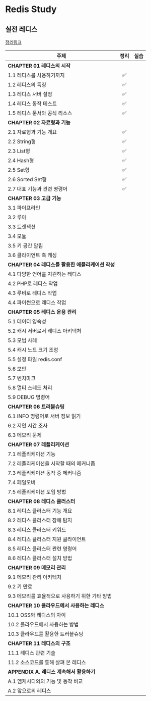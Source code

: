 # Redis Study

## 실전 레디스

[정리링크](https://complete-lotus-86d.notion.site/ab100d0faf644c5e86c726ef7f51e8da)

| 주제                                             | 정리 | 실습  |
| ------------------------------------------------ | :--: | :---: |
| **CHAPTER 01 레디스의 시작**                     |      |       |
| 1.1 레디스를 사용하기까지                        |  ✅  | [](#) |
| 1.2 레디스의 특징                                |  ✅  | [](#) |
| 1.3 레디스 서버 설정                             |  ✅  | [](#) |
| 1.4 레디스 동작 테스트                           |  ✅  | [](#) |
| 1.5 레디스 문서와 공식 리소스                    |  ✅  | [](#) |
| **CHAPTER 02 자료형과 기능**                     |      |       |
| 2.1 자료형과 기능 개요                           |  ✅  | [](#) |
| 2.2 String형                                     |  ✅  | [](#) |
| 2.3 List형                                       |  ✅  | [](#) |
| 2.4 Hash형                                       |  ✅  | [](#) |
| 2.5 Set형                                        |  ✅  | [](#) |
| 2.6 Sorted Set형                                 |  ✅  | [](#) |
| 2.7 대표 기능과 관련 명령어                      |  ✅  | [](#) |
| **CHAPTER 03 고급 기능**                         |      |       |
| 3.1 파이프라인                                   |      | [](#) |
| 3.2 루아                                         |      | [](#) |
| 3.3 트랜잭션                                     |      | [](#) |
| 3.4 모듈                                         |      | [](#) |
| 3.5 키 공간 알림                                 |      | [](#) |
| 3.6 클라이언트 측 캐싱                           |      | [](#) |
| **CHAPTER 04 레디스를 활용한 애플리케이션 작성** |      |       |
| 4.1 다양한 언어를 지원하는 레디스                |      | [](#) |
| 4.2 PHP로 레디스 작업                            |      | [](#) |
| 4.3 루비로 레디스 작업                           |      | [](#) |
| 4.4 파이썬으로 레디스 작업                       |      | [](#) |
| **CHAPTER 05 레디스 운용 관리**                  |      |       |
| 5.1 데이터 영속성                                |      | [](#) |
| 5.2 캐시 서버로서 레디스 아키텍처                |      | [](#) |
| 5.3 모범 사례                                    |      | [](#) |
| 5.4 캐시 노드 크기 조정                          |      | [](#) |
| 5.5 설정 파일 redis.conf                         |      | [](#) |
| 5.6 보안                                         |      | [](#) |
| 5.7 벤치마크                                     |      | [](#) |
| 5.8 멀티 스레드 처리                             |      | [](#) |
| 5.9 DEBUG 명령어                                 |      | [](#) |
| **CHAPTER 06 트러블슈팅**                        |      |
| 6.1 INFO 명령어로 서버 정보 읽기                 |      | [](#) |
| 6.2 지연 시간 조사                               |      | [](#) |
| 6.3 메모리 문제                                  |      | [](#) |
| **CHAPTER 07 레플리케이션**                      |      |
| 7.1 레플리케이션 기능                            |      | [](#) |
| 7.2 레플리케이션을 시작할 때의 메커니즘          |      | [](#) |
| 7.3 레플리케이션 동작 중 메커니즘                |      | [](#) |
| 7.4 페일오버                                     |      | [](#) |
| 7.5 레플리케이션 도입 방법                       |      | [](#) |
| **CHAPTER 08 레디스 클러스터**                   |      |       |
| 8.1 레디스 클러스터 기능 개요                    |      | [](#) |
| 8.2 레디스 클러스터 장애 탐지                    |      | [](#) |
| 8.3 레디스 클러스터 키워드                       |      | [](#) |
| 8.4 레디스 클러스터 지원 클라이언트              |      | [](#) |
| 8.5 레디스 클러스터 관련 명령어                  |      | [](#) |
| 8.6 레디스 클러스터 설치 방법                    |      | [](#) |
| **CHAPTER 09 메모리 관리**                       |      |       |
| 9.1 메모리 관리 아키텍처                         |      | [](#) |
| 9.2 키 만료                                      |      | [](#) |
| 9.3 메모리를 효율적으로 사용하기 위한 기타 방법  |      | [](#) |
| **CHAPTER 10 클라우드에서 사용하는 레디스**      |      |       |
| 10.1 OSS와 레디스의 차이                         |      | [](#) |
| 10.2 클라우드에서 사용하는 방법                  |      | [](#) |
| 10.3 클라우드를 활용한 트러블슈팅                |      | [](#) |
| **CHAPTER 11 레디스의 구조**                     |      |       |
| 11.1 레디스 관련 기술                            |      | [](#) |
| 11.2 소스코드를 통해 살펴 본 레디스              |      | [](#) |
| **APPENDIX A. 레디스 계속해서 활용하기**         |      |       |
| A.1 멤케시디와의 기능 및 동작 비교               |      | [](#) |
| A.2 앞으로의 레디스                              |      | [](#) |

